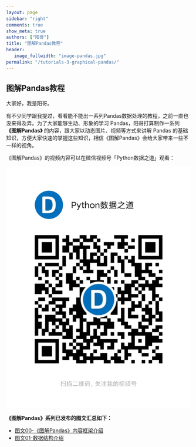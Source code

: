 ```yaml
---
layout: page
sidebar: "right"
comments: true
show_meta: true
authors: ["阳哥"]
title: "图解Pandas教程"
header:
   image_fullwidth: "image-pandas.jpg"
permalink: "/tutorials-3-graphical-pandas/"
---
```



## 图解Pandas教程

大家好，我是阳哥。

有不少同学跟我提过，看看能不能出一系列Pandas数据处理的教程，之前一直也没来得及弄。为了大家能够生动、形象的学习 Pandas，阳哥打算制作一系列 **《图解Pandas》** 的内容，跟大家以动态图片、视频等方式来讲解 Pandas 的基础知识，方便大家快速的掌握这些知识，相信《图解Pandas》会给大家带来一些不一样的视角。

《图解Pandas》的视频内容可以在微信视频号「Python数据之道」观看：

![](../../images/QR-shipin-PyDataLab.jpeg)

**《图解Pandas》系列已发布的图文汇总如下：**

<!-- <div style="background-color:#E0EAF2"> -->

<!-- {% for entry in site.data.mycategories.entries %}
{% for mytag in entry.tags %}
{% if mytag == "tutorials-manimce" %}
<strong>{% include list-posts-link.html tag=mytag %}</strong>
{% endif %}
{% endfor %}
{% endfor %} -->



<!-- <ul>
    {% for post in site.tags.tutorials-manimce %}
    <li><a href="{{ site.url }}{{ site.baseurl }}{{ post.url }}">{{ post.title }}</a></li>
    {% endfor %}
</ul> -->

- [图文00-《图解Pandas》内容框架介绍](https://mp.weixin.qq.com/s/gh063BUAM90vFhy6ZLaznw)
- [图文01-数据结构介绍](https://mp.weixin.qq.com/s/H9kJf9zJU7ys6esr0DBhHg)

<!-- </div> -->
